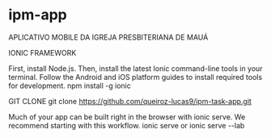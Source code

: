 # ipm-app
APLICATIVO MOBILE DA IGREJA PRESBITERIANA DE MAUÁ

IONIC FRAMEWORK       

First, install Node.js. Then, install the latest Ionic command-line tools in your terminal. Follow the Android and iOS platform guides to install required tools for development.
npm install -g ionic


GIT CLONE
git clone https://github.com/queiroz-lucas9/ipm-task-app.git


Much of your app can be built right in the browser with ionic serve. We recommend starting with this workflow.
ionic serve or ionic serve --lab
